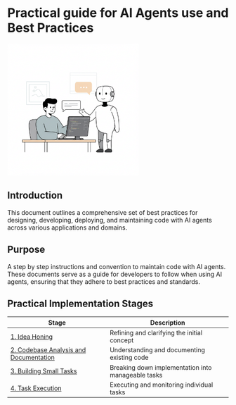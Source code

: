 # Practical guide for AI Agents use and Best Practices  

<img src="assets/ai-friend.png" alt="AI Agent" width="300"/>

## Introduction

This document outlines a comprehensive set of best practices for designing, developing, deploying, and maintaining code with AI agents across various applications and domains.  

## Purpose

A step by step instructions and convention to maintain code with AI agents. These documents serve as a guide for developers to follow when using AI agents, ensuring that they adhere to best practices and standards.
 
## Practical Implementation Stages

| Stage | Description |
|-------|-------------|
| [1. Idea Honing](work-proccess/01-idea-honing.md) | Refining and clarifying the initial concept |
| [2. Codebase Analysis and Documentation](work-proccess/02-codebase-analysis.md) | Understanding and documenting existing code |
| [3. Building Small Tasks](work-proccess/03-build-small-tasks%20copy.md) | Breaking down implementation into manageable tasks |
| [4. Task Execution](work-proccess/04-task-execution.md) | Executing and monitoring individual tasks |

